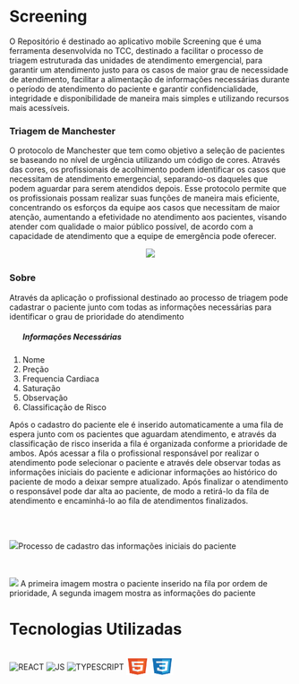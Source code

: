 # Screening 
O Repositório é destinado ao aplicativo mobile Screening que é uma ferramenta desenvolvida no TCC, destinado a facilitar o processo de triagem estruturada das unidades de atendimento emergencial, para garantir um atendimento justo para os casos de maior grau de necessidade de atendimento, facilitar a alimentação de informações necessárias durante o período de atendimento do paciente e garantir confidencialidade, integridade e disponibilidade  de maneira mais simples e utilizando recursos mais acessíveis.

### Triagem de Manchester
O protocolo de Manchester que tem como objetivo a seleção de pacientes se baseando no nível de urgência utilizando um código de cores. Através das cores, os profissionais de acolhimento podem identificar os casos que necessitam de atendimento emergencial, separando-os daqueles que podem aguardar para serem atendidos depois. Esse protocolo permite que os profissionais possam realizar suas funções de maneira mais eficiente, concentrando os esforços da equipe aos casos que necessitam de maior atenção, aumentando a efetividade no atendimento aos pacientes, visando atender com qualidade o maior público possível, de acordo com a capacidade de atendimento que a equipe de emergência pode oferecer.

<div align = "center">
<img src = "https://user-images.githubusercontent.com/85044936/200199591-0c676a4a-1e35-4649-8313-993d470a0d24.png"/>
</div>

### Sobre
Através da aplicação o profissional destinado ao processo de triagem pode cadastrar o paciente junto com todas as informações necessárias para identificar o grau de prioridade do atendimento

<ol>
  <h5>Informações Necessárias</h5>
  <li style="text-decoration="none";">Nome</li>
  <li>Preção</li>
  <li>Frequencia Cardiaca</li>
  <li>Saturação</li>
  <li>Observação</li>
  <li>Classificação de Risco</li>
</ol>

Após o cadastro do paciente ele é inserido automaticamente a uma fila de espera junto com os pacientes que aguardam atendimento, e através da classificação de risco inserida a fila é organizada conforme a prioridade de ambos. Após acessar a fila o profissional responsável por realizar o atendimento pode selecionar o paciente e através dele observar todas as informações iniciais do paciente e adicionar informações ao histórico do paciente de modo a deixar sempre atualizado. Após finalizar o atendimento o responsável pode dar alta ao paciente, de modo a retirá-lo da fila de atendimento e encaminhá-lo ao fila de atendimentos finalizados.

<br>
<br>

<img src = "https://user-images.githubusercontent.com/85044936/200200196-2470c1c3-9f9d-49b9-b497-c8eec7851d3e.png"/>Processo de cadastro das informações iniciais do paciente

<br>
<br>


<img src = "https://user-images.githubusercontent.com/85044936/200200381-572e712d-fcac-4638-a17c-84a4d25b6fe9.png"/>
A primeira imagem mostra o paciente inserido na fila por ordem de prioridade, A segunda imagem mostra as informações do paciente


# Tecnologias Utilizadas
<div style="display: inline_block"><br>
  <img align="center" alt="REACT" height="30" width="40" src="https://cdn.jsdelivr.net/gh/devicons/devicon/icons/react/react-original-wordmark.svg" />
  <img align="center" alt="JS" height="30" width="40" src="https://cdn.jsdelivr.net/gh/devicons/devicon/icons/javascript/javascript-original.svg" />
  <img align="center" alt="TYPESCRIPT" height="30" width="40" src="https://cdn.jsdelivr.net/gh/devicons/devicon/icons/typescript/typescript-original.svg" />
   <img align="center" alt="CSS" height="30" width="40" src="https://raw.githubusercontent.com/devicons/devicon/master/icons/html5/html5-original.svg">
  <img align="center" alt="CSS" height="30" width="40" src="https://raw.githubusercontent.com/devicons/devicon/master/icons/css3/css3-original.svg">
  





